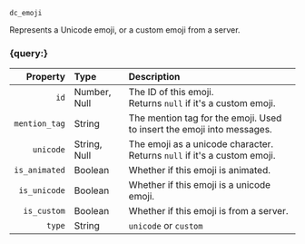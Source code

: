 `dc_emoji`

Represents a Unicode emoji, or a custom emoji from a server.


### {query:}

|      Property | Type         | Description                                                                 |
|--------------:|:-------------|:----------------------------------------------------------------------------|
|          `id` | Number, Null | The ID of this emoji.<br>Returns `null` if it's a custom emoji.             |
| `mention_tag` | String       | The mention tag for the emoji. Used to insert the emoji into messages.      |
|     `unicode` | String, Null | The emoji as a unicode character.<br>Returns `null` if it's a custom emoji. |
| `is_animated` | Boolean      | Whether if this emoji is animated.                                          |
|  `is_unicode` | Boolean      | Whether if this emoji is a unicode emoji.                                   |
|   `is_custom` | Boolean      | Whether if this emoji is from a server.                                     |
|        `type` | String       | `unicode` or `custom`                                                       |